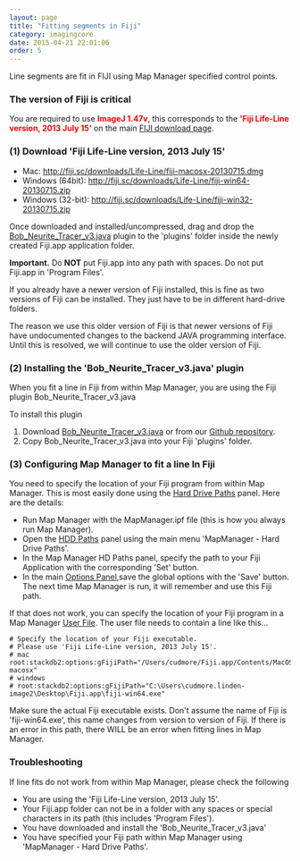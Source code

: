 ```yaml
---
layout: page
title: "Fitting segments in Fiji"
category: imagingcore
date: 2015-04-21 22:01:06
order: 5
---
```

 
Line segments are fit in FIJI using Map Manager specified control points.

### The version of Fiji is critical

You are required to use <font color="red"><strong>ImageJ 1.47v</strong></font>, this corresponds to the <font color="red"><strong>'Fiji Life-Line version, 2013 July 15'</strong></font> on the main [FIJI download page][1].

### (1) Download 'Fiji Life-Line version, 2013 July 15'
  - Mac: http://fiji.sc/downloads/Life-Line/fiji-macosx-20130715.dmg
  - Windows (64bit): http://fiji.sc/downloads/Life-Line/fiji-win64-20130715.zip
  - Windows (32-bit): http://fiji.sc/downloads/Life-Line/fiji-win32-20130715.zip

Once downloaded and installed/uncompressed, drag and drop the [Bob_Neurite_Tracer_v3.java][4] plugin to the 'plugins' folder inside the newly created Fiji.app application folder.

<p class="important"><B>Important.</B> Do <B>NOT</B> put Fiji.app into any path with spaces. Do not put Fiji.app in 'Program Files'.</p>

If you already have a newer version of Fiji installed, this is fine as two versions of Fiji can be installed. They just have to be in different hard-drive folders.

The reason we use this older version of Fiji is that newer versions of Fiji have undocumented changes to the backend JAVA programming interface. Until this is resolved, we will continue to use the older version of Fiji.

### (2) Installing the 'Bob_Neurite_Tracer_v3.java' plugin

When you fit a line in Fiji from within Map Manager, you are using the Fiji plugin Bob_Neurite_Tracer_v3.java

To install this plugin

 1. Download [Bob_Neurite_Tracer_v3.java][4] or from our [Github repository][2].
 2. Copy Bob_Neurite_Tracer_v3.java into your Fiji 'plugins' folder.
 
### (3) Configuring Map Manager to fit a line In Fiji
 
You need to specify the location of your Fiji program from within Map Manager. This is most easily done using the [Hard Drive Paths][5] panel. Here are the details:

 - Run Map Manager with the MapManager.ipf file (this is how you always run Map Manager).
 - Open the [HDD Paths][5] panel using the main menu 'MapManager - Hard Drive Paths'.
 - In the Map Manager HD Paths panel, specify the path to your Fiji Application with the corresponding 'Set' button.
 - In the main [Options Panel][6],save the global options with the 'Save' button. The next time Map Manager is run, it will remember and use this Fiji path.
 
If that does not work, you can specify the location of your Fiji program in a Map Manager [User File][3]. The user file needs to contain a line like this...
 
	# Specify the location of your Fiji executable.
	# Please use 'Fiji Life-Line version, 2013 July 15'.
	# mac
	root:stackdb2:options:gFijiPath="/Users/cudmore/Fiji.app/Contents/MacOS/Imagej-macosx"
	# windows
	# root:stackdb2:options:gFijiPath="C:\Users\cudmore.linden-image2\Desktop\Fiji.app\fiji-win64.exe"

Make sure the actual Fiji executable exists. Don't assume the name of Fiji is 'fiji-win64.exe', this name changes from version to version of Fiji. If there is an error in this path, there WILL be an error when fitting lines in Map Manager.

### Troubleshooting

If line fits do not work from within Map Manager, please check the following

  - You are using the 'Fiji Life-Line version, 2013 July 15'.
  - Your Fiji.app folder can not be in a folder with any spaces or special characters in its path (this includes 'Program Files').
  - You have downloaded and install the 'Bob_Neurite_Tracer_v3.java'
  - You have specified your Fiji path within Map Manager using 'MapManager - Hard Drive Paths'.

[1]: http://fiji.sc/Downloads
[2]: https://github.com/cudmore/bob-fiji-plugins
[3]: user-files
[4]: images/Bob_Neurite_Tracer_v3.java
[5]: hdd-paths
[6]: stackdb-options-panel
